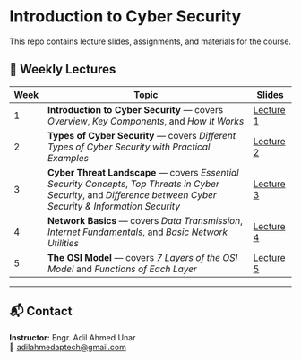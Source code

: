 # Introduction to Cyber Security

This repo contains lecture slides, assignments, and materials for the course.


## 📅 Weekly Lectures

| Week | Topic | Slides |
|------|--------|---------|
| 1 | **Introduction to Cyber Security** — covers *Overview*, *Key Components*, and *How It Works* | [Lecture 1](Week_01_Introduction/Lecture1_Introduction_to_CyberSecurity.pptx) |
| 2 | **Types of Cyber Security** — covers *Different Types of Cyber Security with Practical Examples* | [Lecture 2](Week_02_Types_of_CyberSecurity/Lecture2_Types_of_CyberSecurity.pptx) |
| 3 | **Cyber Threat Landscape** — covers *Essential Security Concepts*, *Top Threats in Cyber Security*, and *Difference between Cyber Security & Information Security* | [Lecture 3](Week_03_Cyber_Threat_Landscape/Lecture3_Cyber_Threat_Landscape.pptx) |
| 4 | **Network Basics** — covers *Data Transmission*, *Internet Fundamentals*, and *Basic Network Utilities* | [Lecture 4](Week_04_Network_Basics/Lecture4_Network_Basics.pptx) |
| 5 | **The OSI Model** — covers *7 Layers of the OSI Model* and *Functions of Each Layer* | [Lecture 5](Week_05_OSI_Model/Lecture5_OSI_Model.pptx) |



---

## 📬 Contact
**Instructor:** Engr. Adil Ahmed Unar  
📧 adilahmedaptech@gmail.com
